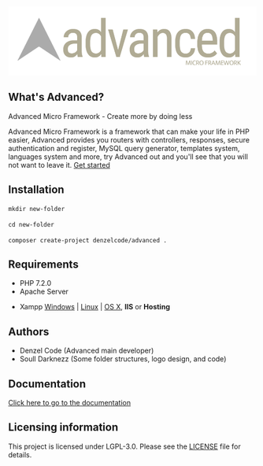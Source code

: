 ![Advanced](https://github.com/DenzelCode/Advanced/blob/master/project/public/assets/images/advanced.png?raw=true)

## What's Advanced?
Advanced Micro Framework - Create more by doing less

Advanced Micro Framework is a framework that can make your life in PHP easier, Advanced provides you routers with controllers, responses, secure authentication and register, MySQL query generator, templates system, languages system and more, try Advanced out and you'll see that you will not want to leave it.
[Get started](https://github.com/DenzelCode/Advanced/wiki/Get-started)



## Installation
```
mkdir new-folder

cd new-folder

composer create-project denzelcode/advanced .
```
## Requirements
* PHP 7.2.0
* Apache Server
- Xampp [Windows](https://www.apachefriends.org/xampp-files/7.4.2/xampp-windows-x64-7.4.2-0-VC15-installer.exe) | [Linux](https://www.apachefriends.org/xampp-files/7.4.2/xampp-linux-x64-7.4.2-0-installer.run) | [OS X](https://www.apachefriends.org/xampp-files/7.4.2/xampp-osx-7.4.2-0-vm.dmg), **IIS** or **Hosting**

## Authors
* Denzel Code (Advanced main developer)
* Soull Darknezz (Some folder structures, logo design, and code)

## Documentation
[Click here to go to the documentation](/wiki)

## Licensing information
This project is licensed under LGPL-3.0. Please see the [LICENSE](/LICENSE) file for details.